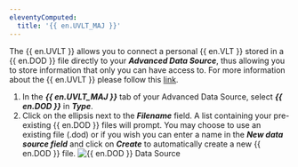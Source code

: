 ```yaml
---
eleventyComputed:
  title: '{{ en.UVLT_MAJ }}'
---
```

The {{ en.UVLT }} allows you to connect a personal {{ en.VLT }} stored in a {{ en.DOD }} file directly to your ***Advanced Data Source***, thus allowing you to store information that only you can have access to. For more information about the {{ en.UVLT }} please follow this [link](/rdm/windows/data-sources/user-vault/).  

1. In the ***{{ en.UVLT_MAJ }}*** tab of your Advanced Data Source, select ***{{ en.DOD }}*** in ***Type***. 
1. Click on the ellipsis next to the ***Filename*** field. A list containing your pre-existing {{ en.DOD }} files will prompt. You may choose to use an existing file (.dod) or if you wish you can enter a name in the ***New data source field*** and click on ***Create*** to automatically create a new {{ en.DOD }} file. 
![{{ en.DOD }} Data Source](https://webdevolutions.azureedge.net/docs/en/rdm/windows/clip10021.png) 
